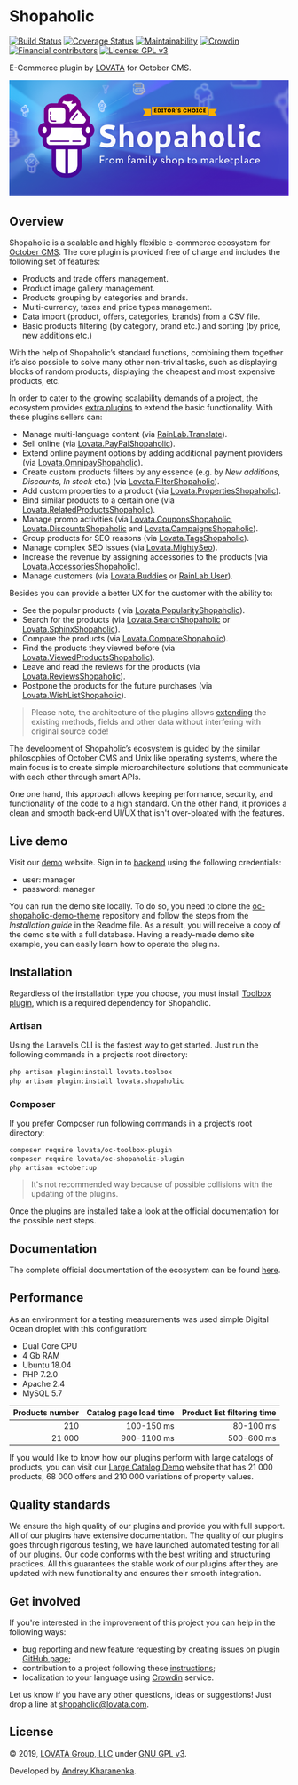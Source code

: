 # Shopaholic

[![Build Status](https://travis-ci.org/oc-shopaholic/oc-shopaholic-plugin.svg?branch=master)](https://travis-ci.org/oc-shopaholic/oc-shopaholic-plugin)
[![Coverage Status](https://coveralls.io/repos/github/oc-shopaholic/oc-shopaholic-plugin/badge.svg?branch=master)](https://coveralls.io/github/oc-shopaholic/oc-shopaholic-plugin?branch=master)
[![Maintainability](https://api.codeclimate.com/v1/badges/3d1cb11b6df3e444422f/maintainability)](https://codeclimate.com/github/oc-shopaholic/oc-shopaholic-plugin/maintainability)
[![Crowdin](https://d322cqt584bo4o.cloudfront.net/shopaholic-plugin-for-october/localized.svg)](https://crowdin.com/project/shopaholic-plugin-for-october)
[![Financial contributors](https://opencollective.com/oc-shopaholic/tiers/badge.svg)](https://opencollective.com/oc-shopaholic)
[![License: GPL v3](https://img.shields.io/badge/License-GPL%20v3-blue.svg)](https://www.gnu.org/licenses/gpl-3.0)

E-Commerce plugin by [LOVATA](https://lovata.com) for October CMS.

![Shopaholic Banner](assets/images/shopaholic-banner.png)

## Overview

Shopaholic is a scalable and highly flexible e-commerce ecosystem for [October CMS](https://octobercms.com). The core plugin is provided free of charge and includes the following set of features:

* Products and trade offers management.
* Product image gallery management.
* Products grouping by categories and brands.
* Multi-currency, taxes and price types management.
* Data import (product, offers, categories, brands) from a CSV file.
* Basic products filtering (by category, brand etc.) and sorting (by price, new additions etc.)

With the help of Shopaholic’s standard functions, combining them together it’s also possible to solve many other non-trivial tasks, such as displaying blocks of random products, displaying the cheapest and most expensive products, etc.

In order to cater to the growing scalability demands of a project, the ecosystem provides [extra plugins](https://octobercms.com/plugin/lovata-shopaholic#extensions) to extend the basic functionality. With these plugins sellers can:

* Manage multi-language content (via [RainLab.Translate](https://octobercms.com/plugin/rainlab-translate)).
* Sell online (via [Lovata.PayPalShopaholic](https://octobercms.com/plugin/lovata-paypalshopaholic)).
* Extend online payment options by adding additional payment providers (via [Lovata.OmnipayShopaholic](https://octobercms.com/plugin/lovata-omnipayshopaholic)).
* Create custom products filters by any essence (e.g. by _New additions_, _Discounts_, _In stock_ etc.) (via [Lovata.FilterShopaholic](https://octobercms.com/plugin/lovata-filtershopaholic)).
* Add custom properties to a product (via [Lovata.PropertiesShopaholic](https://octobercms.com/plugin/lovata-propertiesshopaholic)).
* Bind similar products to a certain one (via [Lovata.RelatedProductsShopaholic](https://octobercms.com/plugin/lovata-relatedproductsshopaholic)).
* Manage promo activities (via [Lovata.CouponsShopaholic](https://octobercms.com/plugin/lovata-couponsshopaholic), [Lovata.DiscountsShopaholic](https://octobercms.com/plugin/lovata-discountsshopaholic) and [Lovata.CampaignsShopaholic](https://octobercms.com/plugin/lovata-campaignsshopaholic)).
* Group products for SEO reasons (via [Lovata.TagsShopaholic](https://octobercms.com/plugin/lovata-tagsshopaholic)).
* Manage complex SEO issues (via [Lovata.MightySeo](https://octobercms.com/plugin/lovata-mightyseo)).
* Increase the revenue by assigning accessories to the products (via [Lovata.AccessoriesShopaholic](https://octobercms.com/plugin/lovata-accessoriesshopaholic)).
* Manage customers (via [Lovata.Buddies](https://octobercms.com/plugin/lovata-buddies) or [RainLab.User](https://octobercms.com/plugin/rainlab-user)).

Besides you can provide a better UX for the customer with the ability to:
* See the popular products ( via [Lovata.PopularityShopaholic](https://octobercms.com/plugin/lovata-popularityshopaholic)).
* Search for the products (via [Lovata.SearchShopaholic](https://octobercms.com/plugin/lovata-searchshopaholic) or [Lovata.SphinxShopaholic](https://octobercms.com/plugin/lovata-sphinxshopaholic)).
* Compare the products (via [Lovata.CompareShopaholic](https://octobercms.com/plugin/lovata-compareshopaholic)).
* Find the products they viewed before (via [Lovata.ViewedProductsShopaholic](https://octobercms.com/plugin/lovata-viewedproductsshopaholic)).
* Leave and read the reviews for the products (via [Lovata.ReviewsShopaholic](https://octobercms.com/plugin/lovata-reviewsshopaholic)).
* Postpone the products for the future purchases (via [Lovata.WishListShopaholic](https://octobercms.com/plugin/lovata-wishlistshopaholic)).

> Please note, the architecture of the plugins allows [extending](https://octobercms.com/docs/plugin/extending) the existing methods, fields and other data without interfering with original source code!

The development of Shopaholic’s ecosystem is guided by the similar philosophies of October CMS and Unix like operating systems, where the main focus is to create simple microarchitecture solutions that communicate with each other through smart APIs.

One one hand, this approach allows keeping performance, security, and functionality of the code to a high standard. On the other hand, it provides a clean and smooth back-end UI/UX that isn't over-bloated with the features.

## Live demo

Visit our [demo](http://demo.shopaholic.one/) website. Sign in to [backend](http://demo.shopaholic.one/backend) using the following credentials:
* user: manager
* password: manager

You can run the demo site locally. To do so, you need to clone the [oc-shopaholic-demo-theme](https://github.com/lovata/oc-shopaholic-demo-theme) repository and follow the steps from the _Installation guide_ in the Readme file. As a result, you will receive a copy of the demo site with a full database. Having a ready-made demo site example, you can easily learn how to operate the plugins.

## Installation

Regardless of the installation type you choose, you must install [Toolbox plugin](https://octobercms.com/plugin/lovata-toolbox), which is a required dependency for Shopaholic.

### Artisan

Using the Laravel’s CLI is the fastest way to get started. Just run the following commands in a project’s root directory:

```bash
php artisan plugin:install lovata.toolbox
php artisan plugin:install lovata.shopaholic
```

### Composer

If you prefer Composer run following commands in a project’s root directory:

```
composer require lovata/oc-toolbox-plugin
composer require lovata/oc-shopaholic-plugin
php artisan october:up
```

> It's not recommended way because of possible collisions with the updating of the plugins.

Once the plugins are installed take a look at the official documentation for the possible next steps.

## Documentation

The complete official documentation of the ecosystem can be found [here](https://github.com/lovata/oc-shopaholic-plugin/wiki).

## Performance

As an environment for a testing measurements was used simple Digital Ocean droplet with this configuration:
* Dual Core CPU
* 4 Gb RAM
* Ubuntu 18.04
* PHP 7.2.0
* Apache 2.4
* MySQL 5.7

| Products number     | Catalog page load time | Product list filtering time |
| ------------------: | ---------------------: | --------------------------: |
|                 210 |             100-150 ms |                   80-100 ms |
|              21 000 |            900-1100 ms |                  500-600 ms |

If you would like to know how our plugins perform with large catalogs of products, you can visit our [Large Catalog Demo](http://big-demo.shopaholic.one) website that has 21 000 products, 68 000 offers and 210 000 variations of property values.

## Quality standards

We ensure the high quality of our plugins and provide you with full support. All of our plugins have extensive documentation. The quality of our plugins goes through rigorous testing, we have launched automated testing for all of our plugins. Our code conforms with the best writing and structuring practices.  All this guarantees the stable work of our plugins after they are updated with new functionality and ensures their smooth integration.

## Get involved

If you're interested in the improvement of this project you can help in the following ways:
* bug reporting and new feature requesting by creating issues on plugin [GitHub page](https://github.com/lovata/oc-shopaholic-plugin/issues);
* contribution to a project following these [instructions](https://github.com/lovata/oc-shopaholic-plugin/blob/master/CONTRIBUTING.md);
* localization to your language using [Crowdin](https://crowdin.com/project/shopaholic-plugin-for-october) service.

Let us know if you have any other questions, ideas or suggestions! Just drop a line at shopaholic@lovata.com.

## License

© 2019, [LOVATA Group, LLC](https://github.com/lovata) under [GNU GPL v3](https://opensource.org/licenses/GPL-3.0).

Developed by [Andrey Kharanenka](https://github.com/kharanenka).
